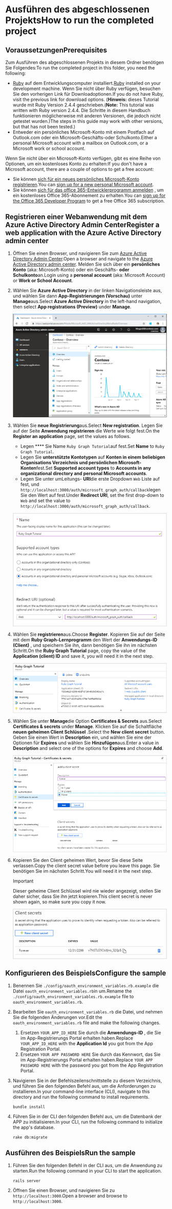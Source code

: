 # <a name="how-to-run-the-completed-project"></a><span data-ttu-id="3107a-101">Ausführen des abgeschlossenen Projekts</span><span class="sxs-lookup"><span data-stu-id="3107a-101">How to run the completed project</span></span>

## <a name="prerequisites"></a><span data-ttu-id="3107a-102">Voraussetzungen</span><span class="sxs-lookup"><span data-stu-id="3107a-102">Prerequisites</span></span>

<span data-ttu-id="3107a-103">Zum Ausführen des abgeschlossenen Projekts in diesem Ordner benötigen Sie Folgendes:</span><span class="sxs-lookup"><span data-stu-id="3107a-103">To run the completed project in this folder, you need the following:</span></span>

- <span data-ttu-id="3107a-104">[Ruby](https://www.ruby-lang.org/en/downloads/) auf dem Entwicklungscomputer installiert.</span><span class="sxs-lookup"><span data-stu-id="3107a-104">[Ruby](https://www.ruby-lang.org/en/downloads/) installed on your development machine.</span></span> <span data-ttu-id="3107a-105">Wenn Sie nicht über Ruby verfügen, besuchen Sie den vorherigen Link für Downloadoptionen.</span><span class="sxs-lookup"><span data-stu-id="3107a-105">If you do not have Ruby, visit the previous link for download options.</span></span> <span data-ttu-id="3107a-106">(**Hinweis:** dieses Tutorial wurde mit Ruby Version 2.4.4 geschrieben.</span><span class="sxs-lookup"><span data-stu-id="3107a-106">(**Note:** This tutorial was written with Ruby version 2.4.4.</span></span> <span data-ttu-id="3107a-107">Die Schritte in diesem Handbuch funktionieren möglicherweise mit anderen Versionen, die jedoch nicht getestet wurden.)</span><span class="sxs-lookup"><span data-stu-id="3107a-107">The steps in this guide may work with other versions, but that has not been tested.)</span></span>
- <span data-ttu-id="3107a-108">Entweder ein persönliches Microsoft-Konto mit einem Postfach auf Outlook.com oder ein Microsoft-Geschäfts-oder Schulkonto.</span><span class="sxs-lookup"><span data-stu-id="3107a-108">Either a personal Microsoft account with a mailbox on Outlook.com, or a Microsoft work or school account.</span></span>

<span data-ttu-id="3107a-109">Wenn Sie nicht über ein Microsoft-Konto verfügen, gibt es eine Reihe von Optionen, um ein kostenloses Konto zu erhalten:</span><span class="sxs-lookup"><span data-stu-id="3107a-109">If you don't have a Microsoft account, there are a couple of options to get a free account:</span></span>

- <span data-ttu-id="3107a-110">Sie können [sich für ein neues persönliches Microsoft-Konto registrieren](https://signup.live.com/signup?wa=wsignin1.0&rpsnv=12&ct=1454618383&rver=6.4.6456.0&wp=MBI_SSL_SHARED&wreply=https://mail.live.com/default.aspx&id=64855&cbcxt=mai&bk=1454618383&uiflavor=web&uaid=b213a65b4fdc484382b6622b3ecaa547&mkt=E-US&lc=1033&lic=1).</span><span class="sxs-lookup"><span data-stu-id="3107a-110">You can [sign up for a new personal Microsoft account](https://signup.live.com/signup?wa=wsignin1.0&rpsnv=12&ct=1454618383&rver=6.4.6456.0&wp=MBI_SSL_SHARED&wreply=https://mail.live.com/default.aspx&id=64855&cbcxt=mai&bk=1454618383&uiflavor=web&uaid=b213a65b4fdc484382b6622b3ecaa547&mkt=E-US&lc=1033&lic=1).</span></span>
- <span data-ttu-id="3107a-111">Sie können [sich für das office 365-Entwicklerprogramm anmelden](https://developer.microsoft.com/office/dev-program) , um ein kostenloses Office 365-Abonnement zu erhalten.</span><span class="sxs-lookup"><span data-stu-id="3107a-111">You can [sign up for the Office 365 Developer Program](https://developer.microsoft.com/office/dev-program) to get a free Office 365 subscription.</span></span>

## <a name="register-a-web-application-with-the-azure-active-directory-admin-center"></a><span data-ttu-id="3107a-112">Registrieren einer Webanwendung mit dem Azure Active Directory Admin Center</span><span class="sxs-lookup"><span data-stu-id="3107a-112">Register a web application with the Azure Active Directory admin center</span></span>

1. <span data-ttu-id="3107a-113">Öffnen Sie einen Browser, und navigieren Sie zum [Azure Active Directory Admin Center](https://aad.portal.azure.com).</span><span class="sxs-lookup"><span data-stu-id="3107a-113">Open a browser and navigate to the [Azure Active Directory admin center](https://aad.portal.azure.com).</span></span> <span data-ttu-id="3107a-114">Melden Sie sich über ein **persönliches Konto** (aka: Microsoft-Konto) oder ein Geschäfts- **oder Schulkonto**an.</span><span class="sxs-lookup"><span data-stu-id="3107a-114">Login using a **personal account** (aka: Microsoft Account) or **Work or School Account**.</span></span>

1. <span data-ttu-id="3107a-115">Wählen Sie **Azure Active Directory** in der linken Navigationsleiste aus, und wählen Sie dann **App-Registrierungen (Vorschau)** unter **Manage**aus.</span><span class="sxs-lookup"><span data-stu-id="3107a-115">Select **Azure Active Directory** in the left-hand navigation, then select **App registrations (Preview)** under **Manage**.</span></span>

    ![<span data-ttu-id="3107a-116">Screenshot der APP-Registrierungen</span><span class="sxs-lookup"><span data-stu-id="3107a-116">A screenshot of the App registrations</span></span> ](/tutorial/images/aad-portal-app-registrations.png)

1. <span data-ttu-id="3107a-117">Wählen Sie **neue Registrierung**aus.</span><span class="sxs-lookup"><span data-stu-id="3107a-117">Select **New registration**.</span></span> <span data-ttu-id="3107a-118">Legen Sie auf der Seite **Anwendung registrieren** die Werte wie folgt fest.</span><span class="sxs-lookup"><span data-stu-id="3107a-118">On the **Register an application** page, set the values as follows.</span></span>

    - <span data-ttu-id="3107a-119">Legen \*\*\*\* Sie Name `Ruby Graph Tutorial`auf fest.</span><span class="sxs-lookup"><span data-stu-id="3107a-119">Set **Name** to `Ruby Graph Tutorial`.</span></span>
    - <span data-ttu-id="3107a-120">Legen Sie **unterstützte Kontotypen** auf **Konten in einem beliebigen Organisations Verzeichnis und persönlichen Microsoft-Konten**fest.</span><span class="sxs-lookup"><span data-stu-id="3107a-120">Set **Supported account types** to **Accounts in any organizational directory and personal Microsoft accounts**.</span></span>
    - <span data-ttu-id="3107a-121">Legen Sie unter umLeitungs- **URI**die erste Dropdown `Web` Liste auf fest, und `http://localhost:3000/auth/microsoft_graph_auth/callback`legen Sie den Wert auf fest.</span><span class="sxs-lookup"><span data-stu-id="3107a-121">Under **Redirect URI**, set the first drop-down to `Web` and set the value to `http://localhost:3000/auth/microsoft_graph_auth/callback`.</span></span>

    ![Screenshot der Seite "Registrieren einer Anwendung"](/tutorial/images/aad-register-an-app.png)

1. <span data-ttu-id="3107a-123">Wählen Sie **registrieren**aus.</span><span class="sxs-lookup"><span data-stu-id="3107a-123">Choose **Register**.</span></span> <span data-ttu-id="3107a-124">Kopieren Sie auf der Seite mit dem **Ruby Graph-Lernprogramm** den Wert der **Anwendungs-ID (Client)** , und speichern Sie ihn, dann benötigen Sie ihn im nächsten Schritt.</span><span class="sxs-lookup"><span data-stu-id="3107a-124">On the **Ruby Graph Tutorial** page, copy the value of the **Application (client) ID** and save it, you will need it in the next step.</span></span>

    ![Screenshot der Anwendungs-ID der neuen App-Registrierung](/tutorial/images/aad-application-id.png)

1. <span data-ttu-id="3107a-126">Wählen Sie unter **Manage**die Option **Certificates & Secrets** aus.</span><span class="sxs-lookup"><span data-stu-id="3107a-126">Select **Certificates & secrets** under **Manage**.</span></span> <span data-ttu-id="3107a-127">Klicken Sie auf die Schaltfläche **neuen geheimen Client Schlüssel** .</span><span class="sxs-lookup"><span data-stu-id="3107a-127">Select the **New client secret** button.</span></span> <span data-ttu-id="3107a-128">Geben Sie einen Wert in **Description** ein, und wählen Sie eine der Optionen für **Expires** und wählen Sie **Hinzufügen**aus.</span><span class="sxs-lookup"><span data-stu-id="3107a-128">Enter a value in **Description** and select one of the options for **Expires** and choose **Add**.</span></span>

    ![Screenshot des Dialogfelds zum Hinzufügen eines geheimen Clients](/tutorial/images/aad-new-client-secret.png)

1. <span data-ttu-id="3107a-130">Kopieren Sie den Client geheimen Wert, bevor Sie diese Seite verlassen.</span><span class="sxs-lookup"><span data-stu-id="3107a-130">Copy the client secret value before you leave this page.</span></span> <span data-ttu-id="3107a-131">Sie benötigen Sie im nächsten Schritt.</span><span class="sxs-lookup"><span data-stu-id="3107a-131">You will need it in the next step.</span></span>

    > [!IMPORTANT]
    > <span data-ttu-id="3107a-132">Dieser geheime Client Schlüssel wird nie wieder angezeigt, stellen Sie daher sicher, dass Sie ihn jetzt kopieren.</span><span class="sxs-lookup"><span data-stu-id="3107a-132">This client secret is never shown again, so make sure you copy it now.</span></span>

    ![Screenshot des neu hinzugefügten geheimen Clients](/tutorial/images/aad-copy-client-secret.png)

## <a name="configure-the-sample"></a><span data-ttu-id="3107a-134">Konfigurieren des Beispiels</span><span class="sxs-lookup"><span data-stu-id="3107a-134">Configure the sample</span></span>

1. <span data-ttu-id="3107a-135">Benennen Sie `./config/oauth_environment_variables.rb.example` die Datei `oauth_environment_variables.rb`in um.</span><span class="sxs-lookup"><span data-stu-id="3107a-135">Rename the `./config/oauth_environment_variables.rb.example` file to `oauth_environment_variables.rb`.</span></span>
1. <span data-ttu-id="3107a-136">Bearbeiten Sie `oauth_environment_variables.rb` die Datei, und nehmen Sie die folgenden Änderungen vor.</span><span class="sxs-lookup"><span data-stu-id="3107a-136">Edit the `oauth_environment_variables.rb` file and make the following changes.</span></span>
    1. <span data-ttu-id="3107a-137">Ersetzen `YOUR_APP_ID_HERE` Sie durch die **Anwendungs-ID** , die Sie im App-Registrierungs Portal erhalten haben.</span><span class="sxs-lookup"><span data-stu-id="3107a-137">Replace `YOUR_APP_ID_HERE` with the **Application Id** you got from the App Registration Portal.</span></span>
    1. <span data-ttu-id="3107a-138">Ersetzen `YOUR APP PASSWORD HERE` Sie durch das Kennwort, das Sie im App-Registrierungs Portal erhalten haben.</span><span class="sxs-lookup"><span data-stu-id="3107a-138">Replace `YOUR APP PASSWORD HERE` with the password you got from the App Registration Portal.</span></span>
1. <span data-ttu-id="3107a-139">Navigieren Sie in der Befehlszeilenschnittstelle zu diesem Verzeichnis, und führen Sie den folgenden Befehl aus, um die Anforderungen zu installieren.</span><span class="sxs-lookup"><span data-stu-id="3107a-139">In your command-line interface (CLI), navigate to this directory and run the following command to install requirements.</span></span>

    ```Shell
    bundle install
    ```

1. <span data-ttu-id="3107a-140">Führen Sie in der CLI den folgenden Befehl aus, um die Datenbank der APP zu initialisieren.</span><span class="sxs-lookup"><span data-stu-id="3107a-140">In your CLI, run the following command to initialize the app's database.</span></span>

    ```Shell
    rake db:migrate
    ```

## <a name="run-the-sample"></a><span data-ttu-id="3107a-141">Ausführen des Beispiels</span><span class="sxs-lookup"><span data-stu-id="3107a-141">Run the sample</span></span>

1. <span data-ttu-id="3107a-142">Führen Sie den folgenden Befehl in der CLI aus, um die Anwendung zu starten.</span><span class="sxs-lookup"><span data-stu-id="3107a-142">Run the following command in your CLI to start the application.</span></span>

    ```Shell
    rails server
    ```

1. <span data-ttu-id="3107a-143">Öffnen Sie einen Browser, und navigieren Sie zu `http://localhost:3000`.</span><span class="sxs-lookup"><span data-stu-id="3107a-143">Open a browser and browse to `http://localhost:3000`.</span></span>